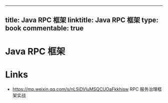 
---
title: Java RPC 框架
linktitle: Java RPC 框架
type: book
commentable: true
---

# Java RPC 框架

# Links

- https://mp.weixin.qq.com/s/nLSjDVluMSQCUOaFkkhjsw RPC 服务治理框架实战

    
